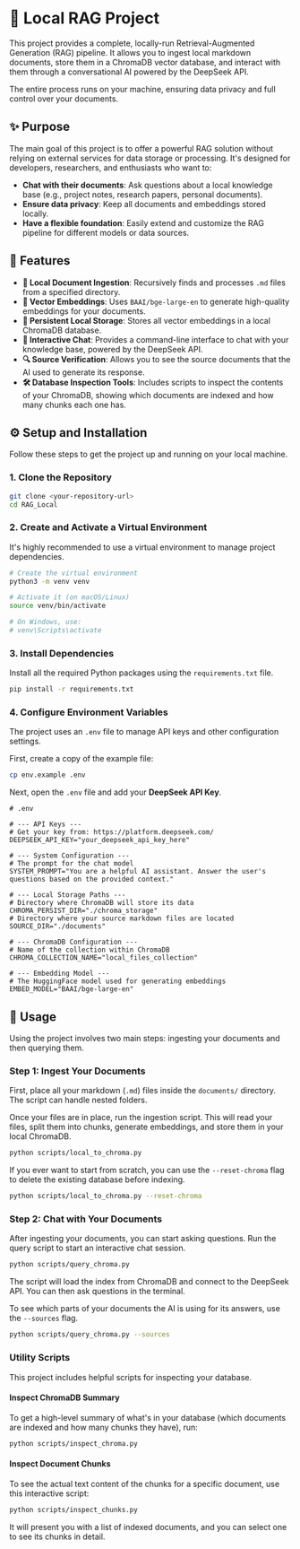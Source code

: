 # 🚀 Local RAG Project

This project provides a complete, locally-run Retrieval-Augmented Generation (RAG) pipeline. It allows you to ingest local markdown documents, store them in a ChromaDB vector database, and interact with them through a conversational AI powered by the DeepSeek API.

The entire process runs on your machine, ensuring data privacy and full control over your documents.

## ✨ Purpose

The main goal of this project is to offer a powerful RAG solution without relying on external services for data storage or processing. It's designed for developers, researchers, and enthusiasts who want to:

*   **Chat with their documents**: Ask questions about a local knowledge base (e.g., project notes, research papers, personal documents).
*   **Ensure data privacy**: Keep all documents and embeddings stored locally.
*   **Have a flexible foundation**: Easily extend and customize the RAG pipeline for different models or data sources.

## 🌟 Features

*   **📁 Local Document Ingestion**: Recursively finds and processes `.md` files from a specified directory.
*   **🧠 Vector Embeddings**: Uses `BAAI/bge-large-en` to generate high-quality embeddings for your documents.
*   **💾 Persistent Local Storage**: Stores all vector embeddings in a local ChromaDB database.
*   **💬 Interactive Chat**: Provides a command-line interface to chat with your knowledge base, powered by the DeepSeek API.
*   **🔍 Source Verification**: Allows you to see the source documents that the AI used to generate its response.
*   **🛠️ Database Inspection Tools**: Includes scripts to inspect the contents of your ChromaDB, showing which documents are indexed and how many chunks each one has.

## ⚙️ Setup and Installation

Follow these steps to get the project up and running on your local machine.

### 1. Clone the Repository

```bash
git clone <your-repository-url>
cd RAG_Local
```

### 2. Create and Activate a Virtual Environment

It's highly recommended to use a virtual environment to manage project dependencies.

```bash
# Create the virtual environment
python3 -m venv venv

# Activate it (on macOS/Linux)
source venv/bin/activate

# On Windows, use:
# venv\Scripts\activate
```

### 3. Install Dependencies

Install all the required Python packages using the `requirements.txt` file.

```bash
pip install -r requirements.txt
```

### 4. Configure Environment Variables

The project uses an `.env` file to manage API keys and other configuration settings.

First, create a copy of the example file:

```bash
cp env.example .env
```

Next, open the `.env` file and add your **DeepSeek API Key**.

```env
# .env

# --- API Keys ---
# Get your key from: https://platform.deepseek.com/
DEEPSEEK_API_KEY="your_deepseek_api_key_here"

# --- System Configuration ---
# The prompt for the chat model
SYSTEM_PROMPT="You are a helpful AI assistant. Answer the user's questions based on the provided context."

# --- Local Storage Paths ---
# Directory where ChromaDB will store its data
CHROMA_PERSIST_DIR="./chroma_storage"
# Directory where your source markdown files are located
SOURCE_DIR="./documents"

# --- ChromaDB Configuration ---
# Name of the collection within ChromaDB
CHROMA_COLLECTION_NAME="local_files_collection"

# --- Embedding Model ---
# The HuggingFace model used for generating embeddings
EMBED_MODEL="BAAI/bge-large-en"
```

## 🚀 Usage

Using the project involves two main steps: ingesting your documents and then querying them.

### Step 1: Ingest Your Documents

First, place all your markdown (`.md`) files inside the `documents/` directory. The script can handle nested folders.

Once your files are in place, run the ingestion script. This will read your files, split them into chunks, generate embeddings, and store them in your local ChromaDB.

```bash
python scripts/local_to_chroma.py
```

If you ever want to start from scratch, you can use the `--reset-chroma` flag to delete the existing database before indexing.

```bash
python scripts/local_to_chroma.py --reset-chroma
```

### Step 2: Chat with Your Documents

After ingesting your documents, you can start asking questions. Run the query script to start an interactive chat session.

```bash
python scripts/query_chroma.py
```

The script will load the index from ChromaDB and connect to the DeepSeek API. You can then ask questions in the terminal.

To see which parts of your documents the AI is using for its answers, use the `--sources` flag.

```bash
python scripts/query_chroma.py --sources
```

### Utility Scripts

This project includes helpful scripts for inspecting your database.

#### Inspect ChromaDB Summary

To get a high-level summary of what's in your database (which documents are indexed and how many chunks they have), run:

```bash
python scripts/inspect_chroma.py
```

#### Inspect Document Chunks

To see the actual text content of the chunks for a specific document, use this interactive script:

```bash
python scripts/inspect_chunks.py
```

It will present you with a list of indexed documents, and you can select one to see its chunks in detail.